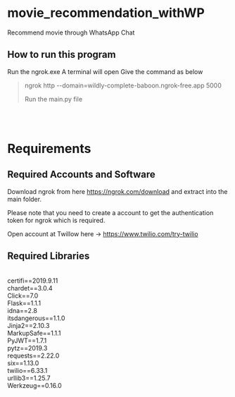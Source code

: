 # movie_recommendation_withWP
Recommend movie through WhatsApp Chat
<br>

## How to run this program
Run the ngrok.exe
A terminal will open
Give the command as below

>ngrok http --domain=wildly-complete-baboon.ngrok-free.app 5000
>
>Run the main.py file

<br>
<br>

# Requirements

## Required Accounts and Software

Download ngrok from here https://ngrok.com/download and extract into the main folder.

Please note that you need to create a account to get the authentication token for ngrok which is required.

Open account at Twillow here -> https://www.twilio.com/try-twilio

## Required Libraries 
<br>
certifi==2019.9.11 <br>
chardet==3.0.4 <br>
Click==7.0 <br>
Flask==1.1.1 <br>
idna==2.8 <br>
itsdangerous==1.1.0 <br>
Jinja2==2.10.3 <br>
MarkupSafe==1.1.1 <br>
PyJWT==1.7.1<br>
pytz==2019.3<br>
requests==2.22.0<br>
six==1.13.0<br>
twilio==6.33.1<br>
urllib3==1.25.7<br>
Werkzeug==0.16.0<br>


